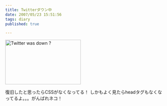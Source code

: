 ```yaml
---
title: Twitterダウン中
date: 2007/05/23 15:51:56
tags: diary
published: true

---
```


<p>
<a href="http://www.flickr.com/photos/katsuma/510517322/" title="Photo Sharing"><img src="http://farm1.static.flickr.com/211/510517322_11decc66a3_m.jpg" width="240" height="142" alt="Twitter was down ?" /></a>
</p>

<p>
復旧したと思ったらCSSがなくなってる！
しかもよく見たらheadタグもなくなってるよ。。。がんばれネコ！</p>


